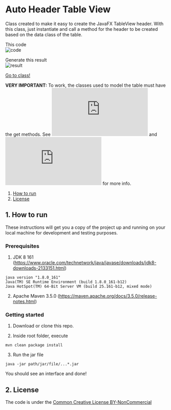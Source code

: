 # Auto Header Table View
Class created to make it easy to create the JavaFX TableView header. With this class, just instantiate and call a method for the header to be created based on the data class of the table.

This code<br>
![code](https://user-images.githubusercontent.com/6250218/54194513-2f8e8600-449b-11e9-906c-aef8acb97633.png)

Generate this result<br>
![result](https://user-images.githubusercontent.com/6250218/54194514-30271c80-449b-11e9-89fc-9086f742e2c2.png)

[Go to class!](https://github.com/rponciano/AHTV/blob/master/src/main/java/rponciano/AHTV/AutoHeaderTableView.java)

<b>VERY IMPORTANT:</b> To work, the classes used to model the table must have the get methods. See ![ModelExample1](https://github.com/rponciano/AHTV/blob/master/src/main/java/rponciano/AHTV/ModelExample1.java) and ![ModelExample2](https://github.com/rponciano/AHTV/blob/master/src/main/java/rponciano/AHTV/ModelExample2.java) for more info.

1. [How to run](#1-How-to-run)
2. [License](#2-License)

## 1. How to run

These instructions will get you a copy of the project up and running on your local machine for development and testing purposes.

### Prerequisites
1. JDK 8 161 (https://www.oracle.com/technetwork/java/javase/downloads/jdk8-downloads-2133151.html)
```
java version "1.8.0_161"
Java(TM) SE Runtime Environment (build 1.8.0_161-b12)
Java HotSpot(TM) 64-Bit Server VM (build 25.161-b12, mixed mode)
```

2. Apache Maven 3.5.0 (https://maven.apache.org/docs/3.5.0/release-notes.html)

### Getting started

1. Download or clone this repo.

2. Inside root folder, execute 
```
mvn clean package install
```

3. Run the jar file
```
java -jar path/jar/file/...*.jar
```

You should see an interface and done! 

## 2. License

The code is under the [Common Creative License BY-NonCommercial](https://creativecommons.org/licenses/by-nc/4.0/legalcode)
